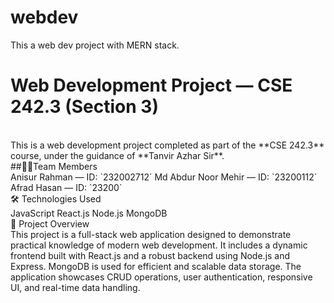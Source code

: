 # webdev
This a web dev project with MERN stack.
<br>
# Web Development Project — CSE 242.3 (Section 3)
<br>
This is a web development project completed as part of the **CSE 242.3** course, under the guidance of **Tanvir Azhar Sir**.
<br>
##👨‍💻Team Members
<br>
Anisur Rahman — ID: `232002712`
Md Abdur Noor Mehir — ID: `23200112`
Afrad Hasan — ID: `23200`
<br>
🛠️ Technologies Used
<br>
JavaScript
React.js
Node.js
MongoDB
<br>
📌 Project Overview
<br>
This project is a full-stack web application designed to demonstrate practical knowledge of modern web development. It includes a dynamic frontend built with React.js and a robust backend using Node.js and Express. MongoDB is used for efficient and scalable data storage. The application showcases CRUD operations, user authentication, responsive UI, and real-time data handling.
